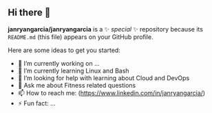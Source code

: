 ## Hi there 👋


**janryangarcia/janryangarcia** is a ✨ _special_ ✨ repository because its `README.md` (this file) appears on your GitHub profile.

Here are some ideas to get you started:

- 🔭 I’m currently working on ...
- 🌱 I’m currently learning Linux and Bash
- 🤔 I’m looking for help with learning about Cloud and DevOps
- 💬 Ask me about Fitness related questions 
- 📫 How to reach me: (https://www.linkedin.com/in/janryangarcia/)
- ⚡ Fun fact: ...
